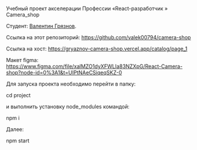﻿
Учебный проект акселерации Профессии  «React-разработчик » Camera_shop

Студент: [Валентин Грязнов](https://up.htmlacademy.ru/react/11/user/267675).

Ссылка на этот репозиторий: https://github.com/valek00794/camera-shop

Ссылка на хост: https://gryaznov-camera-shop.vercel.app/catalog/page_1

Макет figma: https://www.figma.com/file/xalMZO1dyXFWLIa83NZXpG/React-Camera-shop?node-id=0%3A1&t=UIPtNAeCSiqeqSKZ-0


Для запуска проекта необходимо перейти в папку:

cd project

и выполнить установку node_modules командой:

npm i

Далее:

npm start

